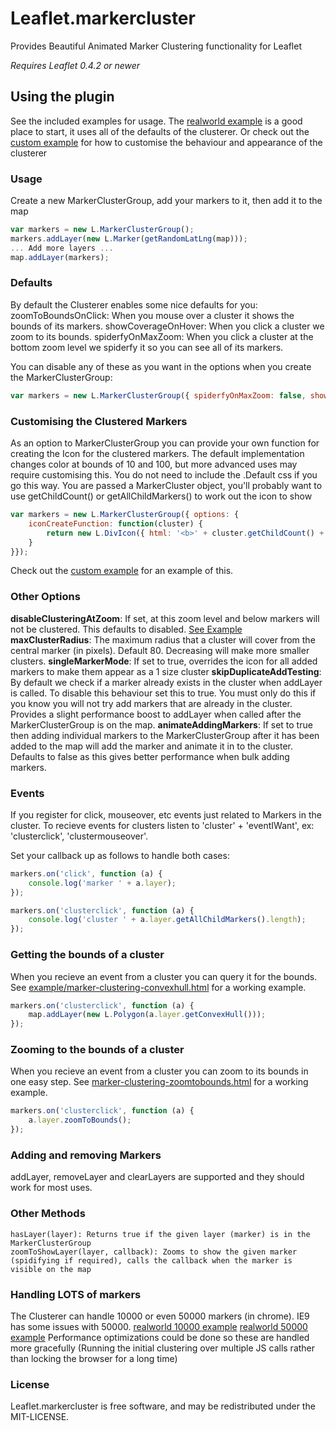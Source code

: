 Leaflet.markercluster
=====================

Provides Beautiful Animated Marker Clustering functionality for Leaflet

*Requires Leaflet 0.4.2 or newer*

## Using the plugin
See the included examples for usage.
The [realworld example](http://danzel.github.com/Leaflet.markercluster/example/marker-clustering-realworld.388.html) is a good place to start, it uses all of the defaults of the clusterer.
Or check out the [custom example](http://danzel.github.com/Leaflet.markercluster/example/marker-clustering-custom.html) for how to customise the behaviour and appearance of the clusterer

### Usage
Create a new MarkerClusterGroup, add your markers to it, then add it to the map

```javascript
var markers = new L.MarkerClusterGroup();
markers.addLayer(new L.Marker(getRandomLatLng(map)));
... Add more layers ...
map.addLayer(markers);
```

### Defaults
By default the Clusterer enables some nice defaults for you:
zoomToBoundsOnClick: When you mouse over a cluster it shows the bounds of its markers.
showCoverageOnHover: When you click a cluster we zoom to its bounds.
spiderfyOnMaxZoom: When you click a cluster at the bottom zoom level we spiderfy it so you can see all of its markers.

You can disable any of these as you want in the options when you create the MarkerClusterGroup:
```javascript
var markers = new L.MarkerClusterGroup({ spiderfyOnMaxZoom: false, showCoverageOnHover: false, zoomToBoundsOnClick: false });
```

### Customising the Clustered Markers
As an option to MarkerClusterGroup you can provide your own function for creating the Icon for the clustered markers.
The default implementation changes color at bounds of 10 and 100, but more advanced uses may require customising this.
You do not need to include the .Default css if you go this way.
You are passed a MarkerCluster object, you'll probably want to use getChildCount() or getAllChildMarkers() to work out the icon to show

```javascript
var markers = new L.MarkerClusterGroup({ options: {
	iconCreateFunction: function(cluster) {
		return new L.DivIcon({ html: '<b>' + cluster.getChildCount() + '</b>' });
	}
}});
```
Check out the [custom example](http://danzel.github.com/Leaflet.markercluster/example/marker-clustering-custom.html) for an example of this.

### Other Options
**disableClusteringAtZoom**: If set, at this zoom level and below markers will not be clustered. This defaults to disabled. [See Example](http://danzel.github.com/Leaflet.markercluster/example/marker-clustering-realworld-maxzoom.388.html)
**maxClusterRadius**: The maximum radius that a cluster will cover from the central marker (in pixels). Default 80. Decreasing will make more smaller clusters.
**singleMarkerMode**: If set to true, overrides the icon for all added markers to make them appear as a 1 size cluster
**skipDuplicateAddTesting**: By default we check if a marker already exists in the cluster when addLayer is called. To disable this behaviour set this to true. You must only do this if you know you will not try add markers that are already in the cluster. Provides a slight performance boost to addLayer when called after the MarkerClusterGroup is on the map.
**animateAddingMarkers**: If set to true then adding individual markers to the MarkerClusterGroup after it has been added to the map will add the marker and animate it in to the cluster. Defaults to false as this gives better performance when bulk adding markers.

### Events
If you register for click, mouseover, etc events just related to Markers in the cluster.
To recieve events for clusters listen to 'cluster' + 'eventIWant', ex: 'clusterclick', 'clustermouseover'.

Set your callback up as follows to handle both cases:

```javascript
markers.on('click', function (a) {
	console.log('marker ' + a.layer);
});

markers.on('clusterclick', function (a) {
	console.log('cluster ' + a.layer.getAllChildMarkers().length);
});
```

### Getting the bounds of a cluster
When you recieve an event from a cluster you can query it for the bounds.
See [example/marker-clustering-convexhull.html](http://danzel.github.com/Leaflet.markercluster/example/marker-clustering-convexhull.html) for a working example.
```javascript
markers.on('clusterclick', function (a) {
	map.addLayer(new L.Polygon(a.layer.getConvexHull()));
});
```

### Zooming to the bounds of a cluster
When you recieve an event from a cluster you can zoom to its bounds in one easy step.
See [marker-clustering-zoomtobounds.html](http://danzel.github.com/Leaflet.markercluster/example/marker-clustering-zoomtobounds.html) for a working example.
```javascript
markers.on('clusterclick', function (a) {
	a.layer.zoomToBounds();
});
```

### Adding and removing Markers
addLayer, removeLayer and clearLayers are supported and they should work for most uses.

### Other Methods
    hasLayer(layer): Returns true if the given layer (marker) is in the MarkerClusterGroup
    zoomToShowLayer(layer, callback): Zooms to show the given marker (spidifying if required), calls the callback when the marker is visible on the map

### Handling LOTS of markers
The Clusterer can handle 10000 or even 50000 markers (in chrome). IE9 has some issues with 50000.
[realworld 10000 example](http://danzel.github.com/Leaflet.markercluster/example/marker-clustering-realworld.10000.html)
[realworld 50000 example](http://danzel.github.com/Leaflet.markercluster/example/marker-clustering-realworld.50000.html)
Performance optimizations could be done so these are handled more gracefully (Running the initial clustering over multiple JS calls rather than locking the browser for a long time)

### License

Leaflet.markercluster is free software, and may be redistributed under the MIT-LICENSE.
